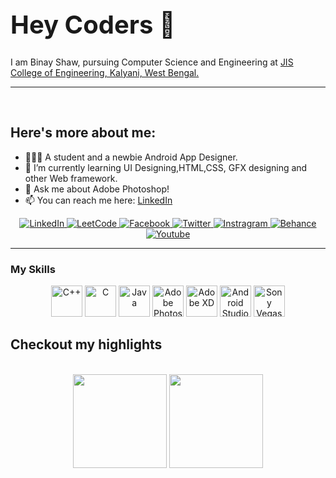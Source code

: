 ### <body> <h1 style = "font-size:40px;">Hey Coders 👋 </h1></body>

I am Binay Shaw, pursuing Computer Science and Engineering at [JIS College of Engineering, Kalyani, West Bengal.](https://www.jiscollege.ac.in)
<br>
<hr>
<br>

## Here's more about me:

- 👨🏽‍💻 A student and a newbie Android App Designer.
- 🌱 I’m currently learning UI Designing,HTML,CSS, GFX designing and other Web framework.
- 💬 Ask me about Adobe Photoshop!
- 📫 You can reach me here: [LinkedIn](https://www.linkedin.com/in/binay-shaw-024580183/)

<p align="center">
    <a href="https://www.linkedin.com/in/binay-shaw-024580183//">
      <img alt="LinkedIn" src="https://img.icons8.com/fluent/48/000000/linkedin.png" />
    </a>
    <a href="https://leetcode.com/binayshaw7777/">
      <img alt="LeetCode" src="https://user-images.githubusercontent.com/36547915/97088991-45da5d00-1652-11eb-900f-80d106540f4f.png" />
    </a>
    <a href="https://www.facebook.com/youtube.gamix7777">
      <img alt="Facebook" src="https://img.icons8.com/fluent/50/000000/facebook-new.png" />
    </a>
    <a href="https://www.twitter.com/binayplays7777">
      <img alt="Twitter" src="https://img.icons8.com/fluent/48/000000/twitter.png" />
    </a>
    <a href="https://www.instagram.com/gamix_7/">
      <img alt="Instragram" src="https://img.icons8.com/fluent/48/000000/instagram-new.png" />
    </a>
    <a href="https://www.behance.net/GAMIX7">
      <img alt="Behance" src="https://img.icons8.com/color/48/000000/behance.png" />
    </a>
    <a href="https://www.youtube.com/c/GAMIX7">
      <img alt="Youtube" src="https://img.icons8.com/color/48/000000/youtube-play.png" />
    </a>

  </p>

<hr>

### My Skills

<div align="center" width=100%>
    <img title="C++" height="50" src="https://img.icons8.com/color/48/000000/c-plus-plus-logo.png">
    <img title="C" height="50" src="https://img.icons8.com/color/48/000000/c-programming.png">
    <img title="Java" height="50" src="https://img.icons8.com/color/48/000000/java-coffee-cup-logo.png">
    <img title="Adobe Photoshop" height="50" src="https://img.icons8.com/fluent/48/000000/adobe-photoshop.png" />
    <img title="Adobe XD" height="50" src="https://img.icons8.com/color/48/000000/adobe-xd.png">
    <img title="Android Studio" height="50" src="https://img.icons8.com/fluent/48/000000/android-os.png"/>
    <img title="Sony Vegas Pro" height="50" src="https://img.icons8.com/color/48/000000/sony-vegas.png"/>

</div>

## Checkout my highlights

<br>

<div align="center" width="100%">
    <img height="150" src="https://github-readme-stats.vercel.app/api/top-langs/?username=binayshaw7777&layout=compact&theme=dracula">
    <img height="150" src="https://github-readme-stats.vercel.app/api?username=binayshaw7777&show_icons=true&theme=dracula&count_private=t&hide=stars">
</div>
